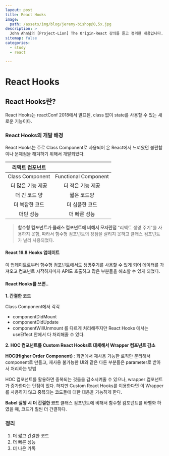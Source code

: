 ```yaml
---
layout: post
title: React Hooks
image:
  path: /assets/img/blog/jeremy-bishop@0,5x.jpg
description: >
  John Ahn님의 [Project-Lion] The Origin-React 강의를 듣고 정리한 내용입니다.
sitemap: false
categories:
  - study
  - react

---
```

# React Hooks

## React Hooks란?
React Hooks는 reactConf 2018에서 발표된, class 없이 state를 사용할 수 있는 새로운 기능이다.

### React Hooks의 개발 배경
React Hooks는 주로 Class Component로 사용되어 온 React에서 느껴왔던 불편함이나 문제점을 해겨하기 위해서 개발되었다.

|리액트 컴포넌트||
|:--------------:|:-----------------:|
|Class Component|Functional Component|
|더 많은 기능 제공|더 적은 기능 제공|
|더 긴 코드 양|짧은 코드양|
|더 복잡한 코드|더 심플한 코드|
|더딘 성능|더 빠른 성능|

> **함수형 컴포넌트가 클래스 컴포넌트에 비해서 모자란점**
"리액트 생명 주기"를 사용하지 못함, 따라서 함수형 컴포넌트의 장점을 살리지 못하고 클래스 컴포넌트가 널리 사용되었다.

#### React 16.8 Hooks 업데이트
이 업데이트로부터 함수형 컴포넌트에서도 생명주기를 사용할 수 있게 되어
데이터를 가져오고 컴포넌트 시작하자마자 API도 호출하고 많은 부분들을 해소할 수 있게 되었다.

#### React Hooks를 쓰면..

**1. 간결한 코드**

Class Component에서 각각
* componentDidMount
* componentDidUpdate
* componentWillUnmount
를 다르게 처리해주지만 React Hooks 에서는 useEffect 안에서 다 처리해줄 수 있다.

**2. HOC 컴포넌트를 Custom React Hooks로 대체해서 Wrapper 컴포넌트 감소**

**HOC(Higher Order Component)** : 화면에서 재사용 가능한 로직만 분리해서 component로 만들고, 재사용 불가능한 UI와 같은 다른 부분들은 parameter로 받아서 처리하는 방법

HOC 컴포넌트를 활용하면 중복되는 것들을 감소시켜줄 수 있으나, wrapper 컴포넌트가 증가한다는 단점이 있다. 하지만 Custom React Hooks를 이용한다면 이 Wrapper를 사용하지 않고 중복되는 코드들에 대한 대응을 가능하게 한다.

**Babel 실행 시 더 간결한 코드**
클래스 컴포넌트에 비해서 함수형 컴포넌트를 바벨화 하였을 때, 코드가 훨씬 더 간결하다.

### 정리
1. 더 짧고 간결한 코드
2. 더 빠른 성능
3. 더 나은 가독
